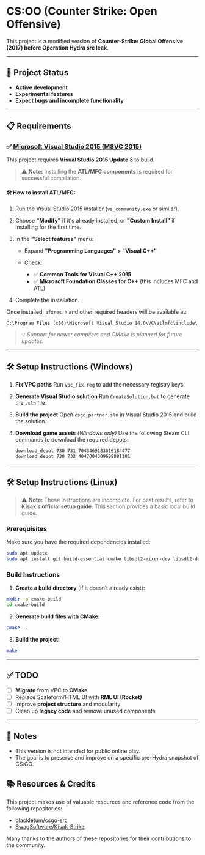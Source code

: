 # CS\:OO (Counter Strike: Open Offensive)

This project is a modified version of **Counter-Strike: Global Offensive (2017) before Operation Hydra src leak**.

---

## 🚧 Project Status

* **Active development**
* **Experimental features**
* **Expect bugs and incomplete functionality**

---

## 📋 Requirements

### ✅ [Microsoft Visual Studio 2015 (MSVC 2015)](https://archive.org/details/vs2015.3.com_enu_202102)

This project requires **Visual Studio 2015 Update 3** to build.

> ⚠️ **Note:** Installing the **ATL/MFC components** is required for successful compilation.

#### 🛠️ How to install ATL/MFC:

1. Run the Visual Studio 2015 installer (`vs_community.exe` or similar).
2. Choose **"Modify"** if it's already installed, or **"Custom Install"** if installing for the first time.
3. In the **"Select features"** menu:

   * Expand **"Programming Languages" > "Visual C++"**
   * Check:

     * ✅ **Common Tools for Visual C++ 2015**
     * ✅ **Microsoft Foundation Classes for C++** (this includes MFC and ATL)
4. Complete the installation.

Once installed, `afxres.h` and other required headers will be available at:

```
C:\Program Files (x86)\Microsoft Visual Studio 14.0\VC\atlmfc\include\
```

> 💡 *Support for newer compilers and CMake is planned for future updates.*

---

## 🛠 Setup Instructions (Windows)

1. **Fix VPC paths**
   Run `vpc_fix.reg` to add the necessary registry keys.

2. **Generate Visual Studio solution**
   Run `CreateSolution.bat` to generate the `.sln` file.

3. **Build the project**
   Open `csgo_partner.sln` in Visual Studio 2015 and build the solution.

4. **Download game assets** *(Windows only)*
   Use the following Steam CLI commands to download the required depots:

   ```bash
   download_depot 730 731 7043469183016184477
   download_depot 730 732 4047004309608881181
   ```

---

## 🛠 Setup Instructions (Linux)

> ⚠️ **Note:** These instructions are incomplete. For best results, refer to **Kisak’s official setup guide**. This section provides a basic local build guide.

### Prerequisites

Make sure you have the required dependencies installed:

```bash
sudo apt update
sudo apt install git build-essential cmake libsdl2-mixer-dev libsdl2-dev libgoogle-perftools-dev libopenal-dev libcurlpp-dev libssl-dev libfontconfig1-dev libcurl4-openssl-dev net-tools
```

### Build Instructions

1. **Create a build directory** (if it doesn’t already exist):

```bash
mkdir -p cmake-build
cd cmake-build
```

2. **Generate build files with CMake**:

```bash
cmake ..
```

3. **Build the project**:

```bash
make
```

---

## ✅ TODO

* [ ] **Migrate** from VPC to **CMake**
* [ ] Replace Scaleform/HTML UI with **RML UI (Rocket)**
* [ ] Improve **project structure** and modularity
* [ ] Clean up **legacy code** and remove unused components

---

## 📌 Notes

* This version is not intended for public online play.
* The goal is to preserve and improve on a specific pre-Hydra snapshot of CS\:GO.

## 📚 Resources & Credits

This project makes use of valuable resources and reference code from the following repositories:

* [blackletum/csgo-src](https://github.com/blackletum/csgo-src)
* [SwagSoftware/Kisak-Strike](https://github.com/SwagSoftware/Kisak-Strike)

Many thanks to the authors of these repositories for their contributions to the community.
